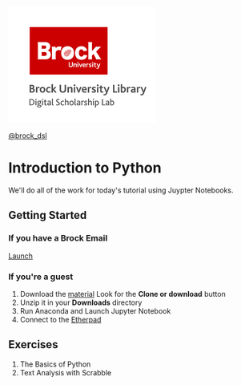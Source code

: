 ![DSL Logo](dsl_logo.png)

[@brock_dsl](https://twitter.com/brock_dsl)


# Introduction to Python

We'll do all of the work for today's tutorial using Juypter Notebooks. 


## Getting Started


### If you have a Brock Email

[Launch](https://brocku.syzygy.ca/jupyter/user-redirect/git-pull?repo=https://github.com/BrockDSL/Intro_to_Python_Workshop)

### If you're a guest

1. Download the [material](https://github.com/BrockDSL/Intro_to_Python_Workshop) Look for the **Clone or download** button
1. Unzip it in your **Downloads** directory 
1. Run Anaconda and Launch Jupyter Notebook
1. Connect to the [Etherpad](http://139.57.126.30:32780/p/intro_to_python) 


## Exercises

1. The Basics of Python
1. Text Analysis with Scrabble